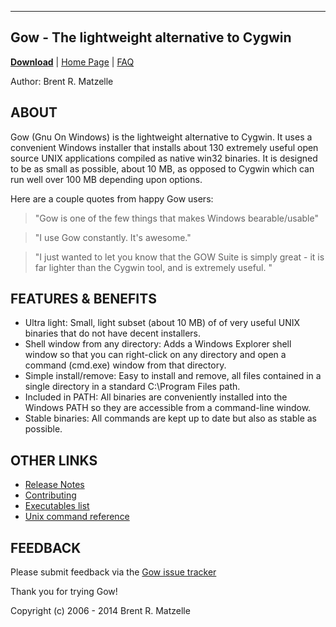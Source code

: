 ------------------------------------------------------------
Gow - The lightweight alternative to Cygwin
------------------------------------------------------------

**[Download](https://github.com/bmatzelle/gow/releases)** |
[Home Page](http://wiki.github.com/bmatzelle/gow/) |
[FAQ](http://wiki.github.com/bmatzelle/gow/faq)

Author:   Brent R. Matzelle

ABOUT
-----

Gow (Gnu On Windows) is the lightweight alternative to Cygwin. It uses a 
convenient Windows installer that installs about 130 extremely useful 
open source UNIX applications compiled as native win32 binaries. It is 
designed to be as small as possible, about 10 MB, as opposed to Cygwin 
which can run well over 100 MB depending upon options.

Here are a couple quotes from happy Gow users:

> "Gow is one of the few things that makes Windows bearable/usable"

> "I use Gow constantly. It's awesome."

> "I just wanted to let you know that the GOW Suite is simply great - it is 
far lighter than the Cygwin tool, and is extremely useful. "

FEATURES & BENEFITS
-------------------

- Ultra light: Small, light subset (about 10 MB) of of very useful UNIX 
  binaries that do not have decent installers.
- Shell window from any directory: Adds a Windows Explorer shell window 
  so that you can right-click on any directory and open a command 
  (cmd.exe) window from that directory.
- Simple install/remove: Easy to install and remove, all files contained 
  in a single directory in a standard C:\Program Files path.
- Included in PATH: All binaries are conveniently installed into the 
  Windows PATH so they are accessible from a command-line window.
- Stable binaries: All commands are kept up to date but also as stable as 
  possible.


OTHER LINKS
---------------------

- [Release Notes](http://wiki.github.com/bmatzelle/gow/change_log)
- [Contributing](https://github.com/bmatzelle/gow/wiki/contributing)
- [Executables list](http://wiki.github.com/bmatzelle/gow/executables_list)
- [Unix command reference](http://www.pixelbeat.org/cmdline.html)

FEEDBACK
--------

Please submit feedback via the 
[Gow issue tracker](http://github.com/bmatzelle/gow/issues)

Thank you for trying Gow!

Copyright (c) 2006 - 2014 Brent R. Matzelle

